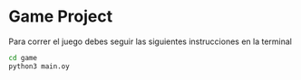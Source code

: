 # Game Project

Para correr el juego debes seguir las siguientes instrucciones en la terminal

```sh
cd game
python3 main.oy
```